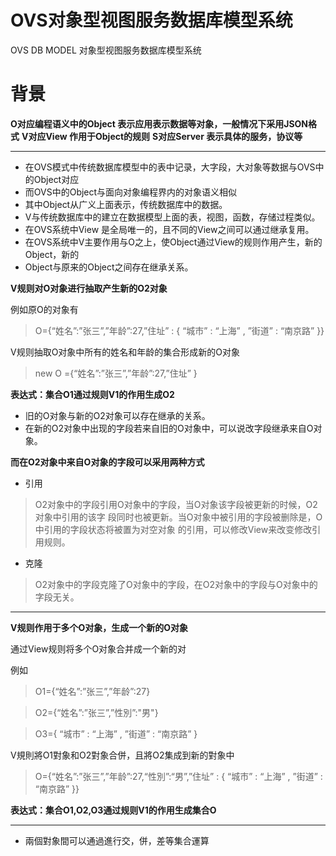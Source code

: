 OVS对象型视图服务数据库模型系统
=

OVS DB MODEL 对象型视图服务数据库模型系统

背景
==
**O对应编程语义中的Object 表示应用表示数据等对象，一般情况下采用JSON格式**
**V对应View 作用于Object的规则**
**S对应Server 表示具体的服务，协议等**
***
* 在OVS模式中传统数据库模型中的表中记录，大字段，大对象等数据与OVS中的Object对应
* 而OVS中的Object与面向对象编程界内的对象语义相似
* 其中Object从广义上面表示，传统数据库中的数据。
* V与传统数据库中的建立在数据模型上面的表，视图，函数，存储过程类似。
* 在OVS系统中View 是全局唯一的，且不同的View之间可以通过继承复用。
* 在OVS系统中V主要作用与O之上，使Object通过View的规则作用产生，新的Object，新的
* Object与原来的Object之间存在继承关系。

**V规则对O对象进行抽取产生新的O2对象**

例如原O的对象有

>O={“姓名”:”张三”,”年龄”:27,”住址” : { “城市” : “上海”  , ”街道” : “南京路” }}

V规则抽取O对象中所有的姓名和年龄的集合形成新的O对象

>new O ={“姓名”:”张三”,”年龄”:27,”住址” }

**表达式：集合O1通过规则V1的作用生成O2**

* 旧的O对象与新的O2对象可以存在继承的关系。
* 在新的O2对象中出现的字段若来自旧的O对象中，可以说改字段继承来自O对象。

**而在O2对象中来自O对象的字段可以采用两种方式**
* 引用
>O2对象中的字段引用O对象中的字段，当O对象该字段被更新的时候，O2对象中引用的该字
段同时也被更新。当O对象中被引用的字段被删除是，O中引用的字段状态将被置为对空对象
的引用，可以修改View来改变修改引用规则。

* 克隆
>O2对象中的字段克隆了O对象中的字段，在O2对象中的字段与O对象中的字段无关。


***
**V规则作用于多个O对象，生成一个新的O对象**

通过View规则将多个O对象合并成一个新的对

例如
>O1={“姓名”:”张三”,”年龄”:27}

>O2={“姓名”:”张三”,”性別”:"男"}

>O3={ “城市” : “上海”  , ”街道” : “南京路” }

V規則將O1對象和O2對象合併，且將O2集成到新的對象中

>O={“姓名”:”张三”,”年龄”:27,“性別”:“男”,”住址” : { “城市” : “上海”  , ”街道”
: “南京路” }}

**表达式：集合O1,O2,O3通过规则V1的作用生成集合O**


***
* 兩個對象間可以通過進行交，併，差等集合運算


